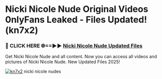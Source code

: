 # Nicki Nicole Nude Original Videos 0nlyFans Leaked - Files Updated! (kn7x2)

<h3>🔴 CLICK HERE 🌐==►► <a href="https://tinyurl.com/52m3yx9h" rel="nofollow">Nicki Nicole Nude Updated Files</a></h3>

Get Nicki Nicole Nude and all content. Now you can access all videos and pictures of Nicki Nicole Nude. New Updated Files 2025!

[![kn7x2](https://i.imgur.com/TnHtlc8.gif)](https://tinyurl.com/52m3yx9h)
nicki nicole nudes